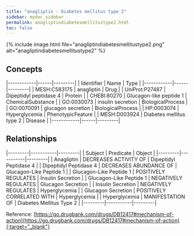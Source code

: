 ```yaml
---
title: "anagliptin - Diabetes mellitus type 2"
sidebar: mydoc_sidebar
permalink: anagliptindiabetesmellitustype2.html
toc: false 
---
```


{% include image.html file="anagliptindiabetesmellitustype2.png" alt="anagliptindiabetesmellitustype2" %}

## Concepts

|------------|------|---------|
| Identifier | Name | Type    |
|------------|------|---------|
| MESH:C583175 | anagliptin | Drug |
| UniProt:P27487 | Dipeptidyl peptidase 4 | Protein |
| CHEBI:80270 | Glucagon-like peptide 1 | ChemicalSubstance |
| GO:0030073 | insulin secretion | BiologicalProcess |
| GO:0070091 | glucagon secretion | BiologicalProcess |
| HP:0003074 | Hyperglycemia | PhenotypicFeature |
| MESH:D003924 | Diabetes mellitus type 2 | Disease |
|------------|------|---------|

## Relationships

|---------|-----------|---------|
| Subject | Predicate | Object  |
|---------|-----------|---------|
| Anagliptin | DECREASES ACTIVITY OF | Dipeptidyl Peptidase 4 |
| Dipeptidyl Peptidase 4 | DECREASES ABUNDANCE OF | Glucagon-Like Peptide 1 |
| Glucagon-Like Peptide 1 | POSITIVELY REGULATES | Insulin Secretion |
| Glucagon-Like Peptide 1 | NEGATIVELY REGULATES | Glucagon Secretion |
| Insulin Secretion | NEGATIVELY REGULATES | Hyperglycemia |
| Glucagon Secretion | POSITIVELY CORRELATED WITH | Hyperglycemia |
| Hyperglycemia | MANIFESTATION OF | Diabetes Mellitus Type 2 |
|---------|-----------|---------|

Reference: [https://go.drugbank.com/drugs/DB12417#mechanism-of-action](https://go.drugbank.com/drugs/DB12417#mechanism-of-action){:target="_blank"}